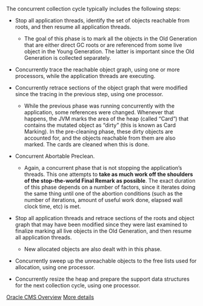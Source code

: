 

The concurrent collection cycle typically includes the following steps:

- Stop all application threads, identify the set of objects reachable from roots, and then resume all application threads.
	- The goal of this phase is to mark all the objects in the Old Generation that are either direct GC roots or are referenced from some live object in the Young Generation. The latter is important since the Old Generation is collected separately.

- Concurrently trace the reachable object graph, using one or more processors, while the application threads are executing.


- Concurrently retrace sections of the object graph that were modified since the tracing in the previous step, using one processor.
	- While the previous phase was running concurrently with the application, some references were changed. Whenever that happens, the JVM marks the area of the heap (called “Card”) that contains the mutated object as “dirty” (this is known as Card Marking). In the pre-cleaning phase, these dirty objects are accounted for, and the objects reachable from them are also marked. The cards are cleaned when this is done.

- Concurrent Abortable Preclean. 
	- Again, a concurrent phase that is not stopping the application’s threads. This one attempts to **take as much work off the shoulders of the stop-the-world Final Remark as possible**. The exact duration of this phase depends on a number of factors, since it iterates doing the same thing until one of the abortion conditions (such as the number of iterations, amount of useful work done, elapsed wall clock time, etc) is met.

- Stop all application threads and retrace sections of the roots and object graph that may have been modified since they were last examined to finalize marking all live objects in the Old Generation, and then resume all application threads.
	- New allocated objects are also dealt with in this phase.

- Concurrently sweep up the unreachable objects to the free lists used for allocation, using one processor.

- Concurrently resize the heap and prepare the support data structures for the next collection cycle, using one processor.

[Oracle CMS Overview](https://docs.oracle.com/javase/8/docs/technotes/guides/vm/gctuning/cms.html)
[More details](https://plumbr.eu/handbook/garbage-collection-algorithms-implementations/concurrent-mark-and-sweep)
